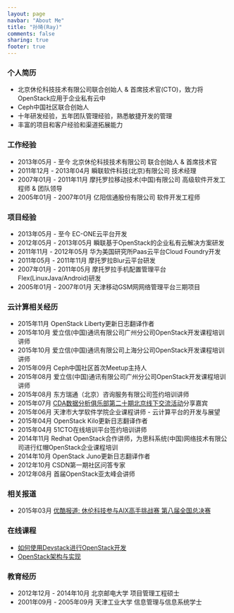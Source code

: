 ```yaml
---
layout: page
navbar: "About Me"
title: "孙琦(Ray)"
comments: false
sharing: true
footer: true
---
```


### 个人简历
* 北京休伦科技技术有限公司联合创始人 & 首席技术官(CTO)，致力将OpenStack应用于企业私有云中
* Ceph中国社区联合创始人
* 十年研发经验，五年团队管理经验，熟悉敏捷开发的管理
* 丰富的项目和客户经验和渠道拓展能力

### 工作经验
* 2013年05月 - 至今       北京休伦科技技术有限公司 联合创始人 & 首席技术官
* 2011年12月 - 2013年04月 瞬联软件科技(北京)有限公司 技术经理
* 2007年01月 - 2011年11月 摩托罗拉移动技术(中国)有限公司 高级软件开发工程师 & 团队领导
* 2005年01月 - 2007年01月 亿阳信通股份有限公司 软件开发工程师

### 项目经验
* 2013年05月 - 至今       EC-ONE云平台开发
* 2012年05月 - 2013年05月 瞬联基于OpenStack的企业私有云解决方案研发
* 2011年11月 - 2012年05月 华为美国研究所Paas云平台Cloud Foundry开发
* 2011年05月 - 2011年11月 摩托罗拉Blur云平台研发
* 2007年01月 - 2011年05月 摩托罗拉手机配置管理平台Flex(LinuxJava/Android)研发
* 2005年01月 - 2007年01月 天津移动GSM网网络管理平台三期项目

### 云计算相关经历
* 2015年11月 OpenStack Liberty更新日志翻译作者
* 2015年10月 爱立信(中国)通讯有限公司广州分公司OpenStack开发课程培训讲师
* 2015年10月 爱立信(中国)通讯有限公司上海分公司OpenStack开发课程培训讲师
* 2015年09月 Ceph中国社区首次Meetup主持人
* 2015年08月 爱立信(中国)通讯有限公司广州分公司OpenStack开发课程培训讲师
* 2015年08月 东方瑞通（北京）咨询服务有限公司签约培训讲师
* 2015年07月 [CDA数据分析俱乐部第二十期北京线下交流活动](http://bbs.pinggu.org/thread-3810898-1-1.html)分享嘉宾
* 2015年06月 天津市大学软件学院企业课程讲师 - 云计算平台的开发与展望
* 2015年04月 OpenStack Kilo更新日志翻译作者
* 2015年04月 51CTO在线培训平台签约培训讲师
* 2014年11月 Redhat OpenStack合作讲师，为思科系统(中国)网络技术有限公司进行红帽OpenStack企业课程培训
* 2014年10月 OpenStack Juno更新日志翻译作者
* 2012年10月 CSDN第一期社区问答专家
* 2012年08月 首届OpenStack亚太峰会讲师

### 相关报道
* 2015年03月 [优酷报道: 休伦科技参与AIX高手挑战赛 第八届全国总决赛](http://v.youku.com/v_show/id_XOTE0ODY0MzYw.html)

### 在线课程
* [如何使用Devstack进行OpenStack开发](http://edu.csdn.net/course/detail/612)
* [OpenStack架构与实现](http://pan.baidu.com/s/1mgzSQxy)

### 教育经历
* 2012年12月 - 2014年10月 北京邮电大学 项目管理工程硕士
* 2001年09月 - 2005年09月 天津工业大学 信息管理与信息系统学士

